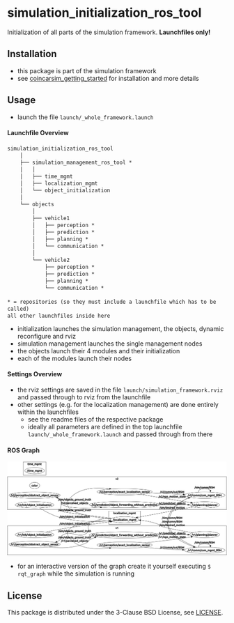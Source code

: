 # simulation_initialization_ros_tool
Initialization of all parts of the simulation framework. **Launchfiles only!**

## Installation
* this package is part of the simulation framework
* see [coincarsim_getting_started](https://github.com/coincar-sim/coincarsim_getting_started) for installation and more details

## Usage
* launch the file `launch/_whole_framework.launch`

#### Launchfile Overview

```
simulation_initialization_ros_tool
    │
    ├── simulation_management_ros_tool *
    │   │
    │   ├── time_mgmt
    │   ├── localization_mgmt
    │   └── object_initialization
    │
    └── objects
        │
        ├── vehicle1
        │   ├── perception *
        │   ├── prediction *
        │   ├── planning *
        │   └── communication *
        │
        └── vehicle2
            ├── perception *
            ├── prediction *
            ├── planning *
            └── communication *
            
* = repositories (so they must include a launchfile which has to be called)
all other launchfiles inside here
```
* initialization launches the simulation management, the objects, dynamic reconfigure and rviz
* simulation management launches the single management nodes
* the objects launch their 4 modules and their initialization
* each of the modules launch their nodes

#### Settings Overview
* the rviz settings are saved in the file `launch/simulation_framework.rviz` and passed through to rviz from the launchfile
* other settings (e.g. for the localization management) are done entirely within the launchfiles
  * see the readme files of the respective package
  * ideally all parameters are defined in the top launchfile `launch/_whole_framework.launch` and passed through from there

#### ROS Graph
![Rosgraph of the framework (rviz)](doc/framework-rosgraph.png)
* for an interactive version of the graph create it yourself executing `$ rqt_graph` while the simulation is running

## License
This package is distributed under the 3-Clause BSD License, see [LICENSE](LICENSE).
